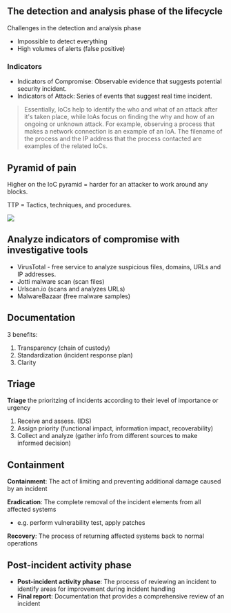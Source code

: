 ## The detection and analysis phase of the lifecycle
Challenges in the detection and analysis phase
- Impossible to detect everything
- High volumes of alerts (false positive)

### Indicators

- Indicators of Compromise: Observable evidence that suggests potential security incident.
- Indicators of Attack: Series of events that suggest real time incident.

> Essentially, IoCs help to identify the who and what of an attack after it's taken place, while IoAs focus on finding the why and how of an ongoing or unknown attack. For example, observing a process that makes a network connection is an example of an IoA. The filename of the process and the IP address that the process contacted are examples of the related IoCs.

## Pyramid of pain

Higher on the IoC pyramid = harder for an attacker to work around any blocks.

TTP = Tactics, techniques, and procedures.

![](/files/pyramidofpain.png)

## Analyze indicators of compromise with investigative tools
- VirusTotal - free service to analyze suspicious files, domains, URLs and IP addresses.
- Jotti malware scan (scan files)
- Urlscan.io (scans and analyzes URLs)
- MalwareBazaar (free malware samples)

## Documentation

3 benefits:

1. Transparency (chain of custody)
2. Standardization (incident response plan)
3. Clarity

## Triage
**Triage** the prioritzing of incidents according to their level of importance or urgency
1. Receive and assess. (IDS)
2. Assign priority (functional impact, information impact, recoverability)
3. Collect and analyze (gather info from different sources to make informed decision)

## Containment
**Containment**: The act of limiting and preventing additional damage caused by an incident

**Eradication**: The complete removal of the incident elements from all affected systems
- e.g. perform vulnerability test, apply patches

**Recovery**: The process of returning affected systems back to normal operations

## Post-incident activity phase
- **Post-incident activity phase**: The process of reviewing an incident to identify areas for improvement during incident handling
- **Final report**: Documentation that provides a comprehensive review of an incident

